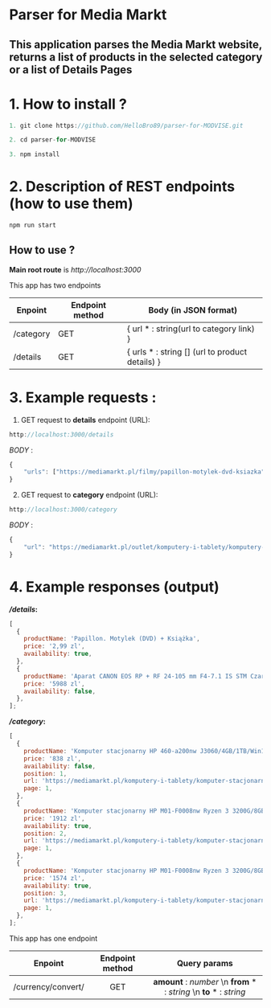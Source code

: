 # Parser for Media Markt

## This application parses the Media Markt website, returns a list of products in the selected category or a list of Details Pages

# 1. How to install ?

```javascript
1. git clone https://github.com/HelloBro89/parser-for-MODVISE.git
```

```javascript
2. cd parser-for-MODVISE
```

```javascript
3. npm install
```

# 2. Description of REST endpoints (how to use them)

```javascript
npm run start
```

## How to use ?

**Main root route** is _http://localhost:3000_

This app has two endpoints

| Enpoint   | Еndpoint method | Body (in JSON format)                            |
| --------- | --------------- | ------------------------------------------------ |
| /category | GET             | { url \* : string(url to category link) }        |
| /details  | GET             | { urls \* : string [] (url to product details) } |

# 3. Example requests :

1. GET request to **details** endpoint (URL):

```javascript
http://localhost:3000/details
```

_BODY_ :

```javascript
{
    "urls": ["https://mediamarkt.pl/filmy/papillon-motylek-dvd-ksiazka", "https://mediamarkt.pl/foto-i-kamery/aparat-canon-eos-rp-rf-24-105-mm-f4-7-1-is-stm-czarny"]
}
```

2.  GET request to **category** endpoint (URL):

```javascript
http://localhost:3000/category
```

_BODY_ :

```javascript
{
    "url": "https://mediamarkt.pl/outlet/komputery-i-tablety/komputery-stacjonarne"
}
```

# 4. Example responses (output)

**_/details_:**

```javascript
[
  {
    productName: 'Papillon. Motylek (DVD) + Książka',
    price: '2,99 zl',
    availability: true,
  },
  {
    productName: 'Aparat CANON EOS RP + RF 24-105 mm F4-7.1 IS STM Czarny',
    price: '5988 zl',
    availability: false,
  },
];
```

**_/category_:**

```javascript
[
  {
    productName: 'Komputer stacjonarny HP 460-a200nw J3060/4GB/1TB/Win10H',
    price: '838 zl',
    availability: false,
    position: 1,
    url: 'https://mediamarkt.pl/komputery-i-tablety/komputer-stacjonarny-hp-460-a200nw-j3060-4gb-1tb-win10h-65',
    page: 1,
  },
  {
    productName: 'Komputer stacjonarny HP M01-F0008nw Ryzen 3 3200G/8GB/256GB SSD/INT/Win10H',
    price: '1912 zl',
    availability: true,
    position: 2,
    url: 'https://mediamarkt.pl/komputery-i-tablety/komputer-stacjonarny-hp-m01-f0008nw-ryzen-3-3200g-8gb-256gb-ssd-int-win10h-62',
    page: 1,
  },
  {
    productName: 'Komputer stacjonarny HP M01-F0008nw Ryzen 3 3200G/8GB/256GB SSD/INT/Win10H',
    price: '1574 zl',
    availability: true,
    position: 3,
    url: 'https://mediamarkt.pl/komputery-i-tablety/komputer-stacjonarny-hp-m01-f0008nw-ryzen-3-3200g-8gb-256gb-ssd-int-win10h-64',
    page: 1,
  },
];
```

This app has one endpoint

|      Enpoint       | Еndpoint method |                              Query params                               |
| :----------------: | :-------------: | :---------------------------------------------------------------------: |
| /currency/convert/ |       GET       | **amount** : _number_ \n **from** \* : _string_ \n **to** \* : _string_ |
